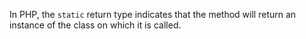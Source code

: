 In PHP, the `static` return type indicates that the method will return an instance of the class on which it is called.


